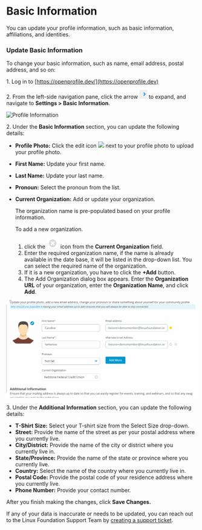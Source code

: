 # Basic Information

You can update your profile information, such as basic information, affiliations, and identities.

### Update Basic Information

To change your basic information, such as name, email address, postal address, and so on:

1\. Log in to [https://openprofile.dev/](https://openprofile.dev)

2\. From the left-side navigation pane, click the arrow <img src="../../.gitbook/assets/image (21).png" alt="" data-size="original"> to expand, and navigate to **Settings > Basic Information**.

![Profile Information](../../.gitbook/assets/2023-09-14\_21h02\_34.gif)

2\. Under the **Basic Information** section, you can update the following details:

* **Profile Photo:** Click the edit icon ![](<../../.gitbook/assets/Edit\_Icon (2).png>) next to your profile photo to upload your profile photo.
* **First Name:** Update your first name.
* **Last Name:** Update your last name.
* **Pronoun:** Select the pronoun from the list.
*   **Current Organization:** Add or update your organization.

    The organization name is pre-populated based on your profile information.

    To add a new organization.

    1. click the <img src="../../.gitbook/assets/Cross.png" alt="" data-size="line"> icon from the **Current Organization** field.
    2. Enter the required organization name, if the name is already available in the date base, it will be listed in the drop-down list. You can select the required name of the organization.
    3. If it is a new organization, you have to click the **+Add** button.
    4. The Add Organization dialog box appears. Enter the **Organization URL** of your organization, enter the **Organization Name**, and click **Add**.

![Add Organization](<../../.gitbook/assets/Add Organization.gif>)

3\. Under the **Additional Information** section, you can update the following details:

* **T-Shirt Size:** Select your T-shirt size from the Select Size drop-down.
* **Street:** Provide the name of the street as per your postal address where you currently live.
* **City/District:** Provide the name of the city or district where you currently live in.
* **State/Province:** Provide the name of the state or province where you currently live.
* **Country:** Select the name of the country where you currently live in.
* **Postal Code:** Provide the postal code of your residence address where you currently live.
* **Phone Number:** Provide your contact number.

After you finish making the changes, click **Save Changes.**

If any of your data is inaccurate or needs to be updated, you can reach out to the Linux Foundation Support Team by [creating a support ticket](https://jira.linuxfoundation.org/plugins/servlet/theme/portal/4/create/255).
